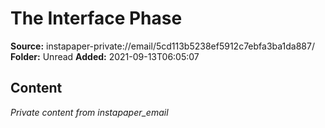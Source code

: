 # The Interface Phase

**Source:** instapaper-private://email/5cd113b5238ef5912c7ebfa3ba1da887/
**Folder:** Unread
**Added:** 2021-09-13T06:05:07




## Content
*Private content from instapaper_email*
